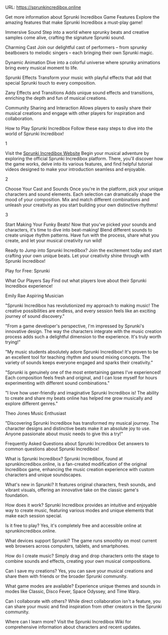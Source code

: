 URL: https://sprunkincredibox.online

Get more information about Sprunki Incredibox Game Features
Explore the amazing features that make Sprunki Incredibox a must-play game!

Immersive Sound
Step into a world where sprunky beats and creative samples come alive, crafting the signature Sprunki sound.

Charming Cast
Join our delightful cast of performers – from sprunky beatboxers to melodic singers – each bringing their own Sprunki magic.

Dynamic Animation
Dive into a colorful universe where sprunky animations bring every musical moment to life.

Sprunki Effects
Transform your music with playful effects that add that special Sprunki touch to every composition.

Zany Effects and Transitions
Adds unique sound effects and transitions, enriching the depth and fun of musical creations.

Community Sharing and Interaction
Allows players to easily share their musical creations and engage with other players for inspiration and collaboration.

How to Play Sprunki Incredibox
Follow these easy steps to dive into the world of Sprunki Incredibox!

1

Visit the [Sprunki Incredibox Website](https://sprunkincredibox.online)
Begin your musical adventure by exploring the official Sprunki Incredibox platform. There, you'll discover how the game works, delve into its various features, and find helpful tutorial videos designed to make your introduction seamless and enjoyable.

2

Choose Your Cast and Sounds
Once you're in the platform, pick your unique characters and sound elements. Each selection can dramatically shape the mood of your composition. Mix and match different combinations and unleash your creativity as you start building your own distinctive rhythms!

3

Start Making Your Funky Beats!
Now that you've picked your sounds and characters, it's time to dive into beat-making! Blend different sounds to create unique rhythm patterns. Have fun with the process, share what you create, and let your musical creativity run wild!

Ready to Jump into Sprunki Incredibox?
Join the excitement today and start crafting your own unique beats. Let your creativity shine through with Sprunki Incredibox!

Play for Free: Sprunki

What Our Players Say
Find out what players love about their Sprunki Incredibox experience!

Emily Rae
Aspiring Musician

"Sprunki Incredibox has revolutionized my approach to making music! The creative possibilities are endless, and every session feels like an exciting journey of sound discovery."

"From a game developer's perspective, I'm impressed by Sprunki's innovative design. The way the characters integrate with the music creation process adds such a delightful dimension to the experience. It's truly worth trying!"

"My music students absolutely adore Sprunki Incredibox! It's proven to be an excellent tool for teaching rhythm and sound mixing concepts. The variety of sounds keeps everyone engaged and sparks their creativity."

"Sprunki is genuinely one of the most entertaining games I've experienced! Each composition feels fresh and original, and I can lose myself for hours experimenting with different sound combinations."

"I love how user-friendly and imaginative Sprunki Incredibox is! The ability to create and share my beats online has helped me grow musically and explore different genres."

Theo Jones
Music Enthusiast

"Discovering Sprunki Incredibox has transformed my musical journey. The character designs and distinctive beats make it an absolute joy to use. Anyone passionate about music needs to give this a try!"

Frequently Asked Questions about Sprunki Incredibox
Get answers to common questions about Sprunki Incredibox!

What is Sprunki Incredibox?
Sprunki Incredibox, found at sprunkincredibox.online, is a fan-created modification of the original Incredibox game, enhancing the music creation experience with custom characters and unique soundscapes.

What's new in Sprunki?
It features original characters, fresh sounds, and vibrant visuals, offering an innovative take on the classic game's foundation.

How does it work?
Sprunki Incredibox provides an intuitive and enjoyable way to create music, featuring various modes and unique elements that make each session special.

Is it free to play?
Yes, it's completely free and accessible online at sprunkincredibox.online.

What devices support Sprunki?
The game runs smoothly on most current web browsers across computers, tablets, and smartphones.

How do I create music?
Simply drag and drop characters onto the stage to combine sounds and effects, creating your own musical compositions.

Can I save my creations?
Yes, you can save your musical creations and share them with friends or the broader Sprunki community.

What game modes are available?
Experience unique themes and sounds in modes like Classic, Disco Fever, Space Odyssey, and Time Warp.

Can I collaborate with others?
While direct collaboration isn't a feature, you can share your music and find inspiration from other creators in the Sprunki community.

Where can I learn more?
Visit the Sprunki Incredibox Wiki for comprehensive information about characters and recent updates.
